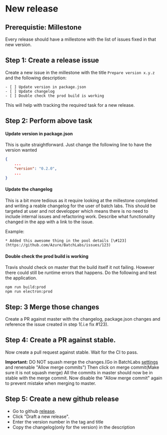 # New release

## Prerequistie: Millestone
Every release should have a millestone with the list of issues fixed in that new version.

## Step 1: Create a release issue

Create a new issue in the millestone with the title `Prepare version x.y.z` and the following description:

```mat
- [ ] Update version in package.json
- [ ] Update changelog
- [ ] Double check the prod build is working
```

This will help with tracking the required task for a new release.

## Step 2: Perform above task

#### Update version in package.json

This is quite straightforward. Just change the following line to have the version wanted

```json
{
    ...
    "version": "0.2.0",
    ...
}
```

#### Update the changelog

This is a bit more tedious as it require looking at the millestone completed and writing a reable changelog for the user of batch labs.
This should be targeted at user and not developper which means there is no need to include internal issues and refactoring work.
Describe what functionality changed in the app with a link to the issue.

Example:
```mat
* Added this awesome thing in the pool details [\#123](https://github.com/Azure/BatchLabs/issues/123)
```

#### Double check the prod build is working

Travis should check on master that the build itself it not failing. However there could still be runtime errors that happens.
Do the following and test the application.
```
npm run build:prod
npm run electron:prod
```


## Step: 3 Merge those changes
Create a PR against master with the changelog, package.json changes and reference the issue created in step 1(.i.e fix \#123).


## Step 4: Create a PR against stable.
Now create a pull request against stable. Wait for the CI to pass.

**Important:** DO NOT squash merge the changes.(Go in BatchLabs [settings](https://github.com/Azure/BatchLabs/settings) and renenable "Allow merge commits")
Then click on merge commit(Make sure it is not squash merge)
All the commits in master should now be in stable with the merge commit.
Now disable the "Allow merge commit" again to prevent mistake when merging to master.

## Step 5: Create a new github release

 * Go to github [release](https://github.com/Azure/BatchLabs/releases).
 * Click "Draft a new release".
 * Enter the version number in the tag and title
 * Copy the changelog(only for the version) in the description
